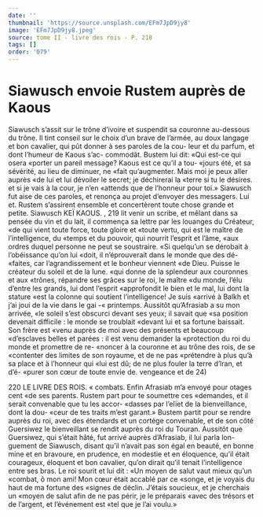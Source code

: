 ```yaml
---
date: ''
thumbnail: 'https://source.unsplash.com/EFm7JpD9jy8'
image: 'EFm7JpD9jy8.jpeg'
source: tome II - livre des rois - P. 218
tags: []
order: '079'
---
```


# Siawusch envoie Rustem auprès de Kaous

Siawusch s’assit sur le trône d’ivoire et suspendit
sa couronne au-dessous du trône. Il tint conseil sur le choix d’un brave de l’armée, au doux langage et
bon cavalier, qui pût donner à ses paroles de la cou- leur et du parfum, et dont l’humeur de Kaous s’ac- commodât. Bustem lui dit: «Qui est-ce qui osera «porter un pareil message? Kaous est ce qu’il a tou- «jours été, et sa sévérité, au lieu de diminuer, ne
«fait qu’augmenter. Mais moi je peux aller auprès
«de lui et lui dévoiler le secret; je déchirerai la «terre si tu le désires. et si je vais à la cour, je n’en «attends que de l’honneur pour toi.» Siawusch fut
aise de ces paroles, et renonça au projet d’envoyer
des messagers. Lui et. Rustem s’assirent ensemble et concertèrent toute chose grande et petite. Siawusch
KEÏ KAOUS. , 219 lit venir un scribe, et mêlant dans sa pensée du vin
et du lait, il commença sa lettre par les louanges du Créateur, «de qui vient toute force, toute gloire et «toute vertu, qui est le maître de l’intelligence, du «temps et du pouvoir, qui nourrit l’esprit et l’âme,
«aux ordres duquel personne ne peut se soustraire. «Si quelqu’un se dérobait à l’obéissance qu’on lui
«doit, il n’éprouverait dans le monde que des dé-
«faites, car l’agrandissement et le bonheur viennent «de Dieu. Puisse le créateur du soleil et de la lune. «qui donne de la splendeur aux couronnes et aux «trônes, répandre ses grâces sur le roi, le maître
«du monde, l’élu d’entre les grands, lui dont l’esprit
«approfondit le bien et le mal, lui dont la stature «est la colonne qui soutient l’intelligence! Je suis «arrivé à Balkh et j’ai joui de la vie dans le gai
-« printemps. Aussitôt qu’Afrasiab a su mon arrivée,
«le soleil s’est obscurci devant ses yeux; il savait que «sa position devenait difficile : le monde se troublait «devant lui et sa fortune baissait. Son frère est «venu auprès de moi avec des présents et beaucoup «d’esclaves belles et parées : il est venu demander la «protection du roi du monde et promettre de re- «noncer à la couronne et au trône des rois, de se «contenter des limites de son royaume, et de ne pas «prétendre à plus qu’à sa place et à l’honneur qui
«lui est dû; de ne plus fouler la terre d’lran, et d’é-
«purer son cœur de toute envie de. vengeance et de 24)

220 LE LIVRE DES ROIS.
« combats. Enfin Afrasiab m’a envoyé pour otages cent
«de ses parents. Rustem part pour te soumettre ces «demandes, et il serait convenable que tu les accor- «dasses par l’elïet de la bienveillance, dont la dou- «ceur de tes traits m’est garant.»
Bustem partit pour se rendre auprès du roi, avec des étendards et un cortége convenable, et de son côté Guersiwez le bienveillant se rendit auprès du
roi du Touran. Aussitôt que Guersiwez, qui s’était
hâté, fut arrivé auprès d’Afrasiab, il lui parla lon-
guement de Siawusch, disant qu’il n’avait pas son
égal en beauté, en bonne mine et en bravoure, en
prudence, en modestie et en éloquence, qu’il était
courageux, éloquent et bon cavalier, qu’on dirait
qu’il tenait l’intelligence entre ses bras. Le roi sourit
et lui dit : «Un moyen de salut vaut mieux qu’un
«combat, ô mon ami! Mon cœur était accablé par ce
«songe, et je voyais du haut de ma fortune des «signes de déclin. J’étais soucieux, et je cherchais un
«moyen de salut afin de ne pas périr, je le préparais «avec des trésors et de l’argent, et l’événement est
«tel que je l’ai voulu.»
